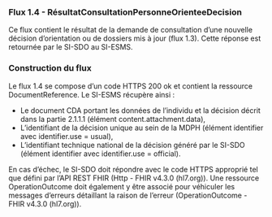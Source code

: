 ### Flux 1.4 - RésultatConsultationPersonneOrienteeDecision     

Ce flux contient le résultat de la demande de consultation d’une nouvelle décision d’orientation ou de dossiers mis à jour (flux 1.3). Cette réponse est retournée par le SI-SDO au SI-ESMS.

### Construction du flux
Le flux 1.4 se compose d’un code HTTPS 200 ok et contient la ressource DocumentReference. Le SI-ESMS récupère ainsi :
-	Le document CDA portant les données de l’individu et la décision décrit dans la partie 2.1.1.1 (élément content.attachment.data),
-	L’identifiant de la décision unique au sein de la MDPH (élément identifier avec identifier.use = usual),
-	L’identifiant technique national de la décision généré par le SI-SDO (élément identifier avec identifier.use = official).

En cas d’échec, le SI-SDO doit répondre avec le code HTTPS approprié tel que défini par l’API REST FHIR (Http - FHIR v4.3.0 (hl7.org)). Une ressource OperationOutcome doit également y être associé pour véhiculer les messages d’erreurs détaillant la raison de l’erreur (OperationOutcome - FHIR v4.3.0 (hl7.org)).

 
